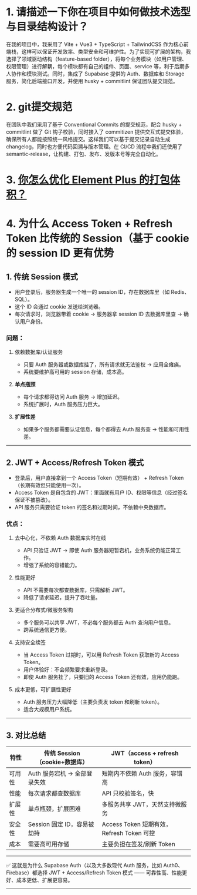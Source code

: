 # 1. 请描述一下你在项目中如何做技术选型与目录结构设计？  
在我的项目中，我采用了 Vite + Vue3 + TypeScript + TailwindCSS 作为核心前端栈，这样可以保证开发效率、类型安全和可维护性。为了实现可扩展的架构，我选择了领域驱动结构（feature-based folder），将每个业务模块（如用户管理、权限管理）进行解耦，每个模块都有自己的组件、页面、service 等，利于后期多人协作和模块测试。同时，集成了 Supabase 提供的 Auth、数据库和 Storage 服务，简化后端接口开发，并使用 husky + commitlint 保证团队提交规范。

# 2. git提交规范  
在团队中我们采用了基于 Conventional Commits 的提交规范，配合 husky + commitlint 做了 Git 钩子校验，同时接入了 commitizen 提供交互式提交体验，确保所有人都能按照统一风格提交。这样我们可以基于提交记录自动生成 changelog，同时也方便代码回溯与版本管理。在 CI/CD 流程中我们还使用了 semantic-release，让构建、打包、发布、发版本号等完全自动化。

# 3. [你怎么优化 Element Plus 的打包体积？](./按需自动导入.md#1-你怎么优化-element-plus-的打包体积)

# 4. 为什么 Access Token + Refresh Token 比传统的 Session（基于 cookie 的 session ID 更有优势

## 1. 传统 Session 模式

* 用户登录后，服务器生成一个唯一的 session ID，存在数据库里（如 Redis、SQL）。
* 这个 ID 会通过 cookie 发送给浏览器。
* 每次请求时，浏览器带着 cookie → 服务器拿 session ID 去数据库里查 → 确认用户身份。

### 问题：

1. 依赖数据库/认证服务

   * 只要 Auth 服务器或数据库挂了，所有请求就无法鉴权 → 应用全瘫痪。
   * 系统要维护高可用的 session 存储，成本高。

2. **单点瓶颈**

   * 每个请求都得访问 Auth 服务 → 增加延迟。
   * 系统扩展时，Auth 服务压力巨大。

3. **扩展性差**

   * 如果多个服务都需要认证信息，每个都得去 Auth 服务查 → 性能和可用性差。

---

## 2. JWT + Access/Refresh Token 模式

* 登录后，用户直接拿到一个 Access Token（短期有效） + Refresh Token（长期有效但只能使用一次）。
* Access Token 是自包含的 JWT：里面就有用户 ID、权限等信息（经过签名保证不被篡改）。
* API 服务只需要验证 token 的签名和过期时间，不依赖中央数据库。

### 优点：

1. 去中心化，不依赖 Auth 数据库实时在线

   * API 只验证 JWT → 即使 Auth 服务器短暂宕机，业务系统仍能正常工作。
   * 增强了系统的容错能力。

2. 性能更好

   * API 不需要每次都查数据库，只需解析 JWT。
   * 降低了请求延迟，提升了吞吐量。

3. 更适合分布式/微服务架构

   * 多个服务可以共享 JWT，不必每个服务都去 Auth 查询用户信息。
   * 跨系统通信更方便。

4. 支持安全续签

   * 当 Access Token 过期时，可以用 Refresh Token 获取新的 Access Token。
   * 用户体验好：不会频繁要求重新登录。
   * 即使 Auth 服务挂了，只要旧的 Access Token 还有效，应用仍能跑。

5. 成本更低，可扩展性更好

   * Auth 服务压力大幅降低（主要负责发 token 和刷新 token）。
   * 适合大规模用户系统。

---

## 3. 对比总结

| 特性  | 传统 Session（cookie+数据库） | JWT（access + refresh token）        |
| --- | ---------------------- | ---------------------------------- |
| 可用性 | Auth 服务宕机 → 全部登录失效     | 短期内不依赖 Auth 服务，容错高                 |
| 性能  | 每次请求都查数据库              | API 只校验签名，快                        |
| 扩展性 | 单点瓶颈，扩展困难              | 多服务共享 JWT，天然支持微服务                  |
| 安全性 | Session 固定 ID，容易被劫持    | Access Token 短期有效，Refresh Token 可控 |
| 成本  | 需要高可用存储                | 主要负担在签发/刷新 Token                   |

---

✅ 这就是为什么 Supabase Auth（以及大多数现代 Auth 服务，比如 Auth0、Firebase）都选择 JWT + Access/Refresh Token 模式 —— 可靠性高、性能更好、成本更低、扩展更容易。

---

